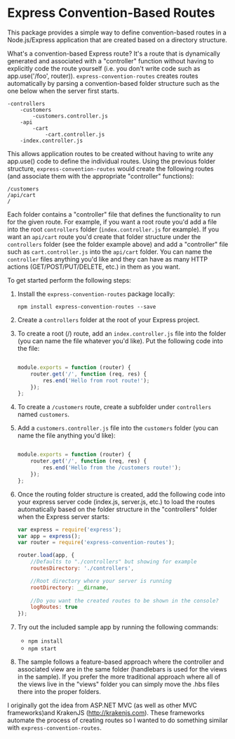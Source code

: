# Express Convention-Based Routes

This package provides a simple way to define convention-based routes in a Node.js/Express application that are created based on a directory structure. 

What's a convention-based Express route? It's a route that is dynamically generated and associated with a "controller" function without having to explicitly code the route yourself (i.e. you don't write code such as app.use('/foo', router)). `express-convention-routes` creates routes automatically by parsing a convention-based folder structure such as the one below when the server first starts. 

```
-controllers
    -customers
        -customers.controller.js
    -api
        -cart
            -cart.controller.js
    -index.controller.js
```

This allows application routes to be created without having to write any app.use() code to define the individual routes. Using the previous folder structure, `express-convention-routes` would create the following routes (and associate them
with the appropriate "controller" functions):

```
/customers
/api/cart   
/
```

Each folder contains a "controller" file that defines the functionality to run for the given route. For example, if you want a root route you'd add a file into the root `controllers` folder (`index.controller.js` for example). If you want an `api/cart` route you'd create that folder structure under the `controllers` folder (see the folder example above) and add a "controller" file such as `cart.controller.js` into the `api/cart` folder. You can name the `controller` files anything you'd like and they can have as many HTTP actions (GET/POST/PUT/DELETE, etc.) in them as you want.

To get started perform the following steps:

1. Install the `express-convention-routes` package locally:

    `npm install express-convention-routes --save`

1. Create a `controllers` folder at the root of your Express project.

1. To create a root (/) route, add an `index.controller.js` file into the folder (you can name the file whatever you'd like). Put the following code into the file:

    ```JavaScript

    module.exports = function (router) {
        router.get('/', function (req, res) {
            res.end('Hello from root route!');
        });
    };
    ```

1. To create a `/customers` route, create a subfolder under `controllers` named `customers`.

1. Add a `customers.controller.js` file into the `customers` folder (you can name the file anything you'd like):

    ```JavaScript

    module.exports = function (router) {
        router.get('/', function (req, res) {
            res.end('Hello from the /customers route!');
        });
    };

    ```

1. Once the routing folder structure is created, add the following code into your express server code (index.js, server.js, etc.) to load the routes automatically based on the folder structure in the "controllers" folder when the Express server starts:

    ```JavaScript
    var express = require('express');
    var app = express();
    var router = require('express-convention-routes');

    router.load(app, {
        //Defaults to "./controllers" but showing for example
        routesDirectory: './controllers', 

        //Root directory where your server is running
        rootDirectory: __dirname,
        
        //Do you want the created routes to be shown in the console?
        logRoutes: true
    });

    ```


1. Try out the included sample app by running the following commands:
    * `npm install`
    * `npm start`

1. The sample follows a feature-based approach where the controller and associated view are in the same folder (handlebars is used for the views in the sample). If you prefer the more traditional approach where all of the views live in the "views" folder you can simply move the .hbs files there into the proper folders.

I originally got the idea from ASP.NET MVC (as well as other MVC frameworks)and KrakenJS (http://krakenjs.com). These frameworks automate the process of creating routes so I wanted to do something similar with `express-convention-routes`.
